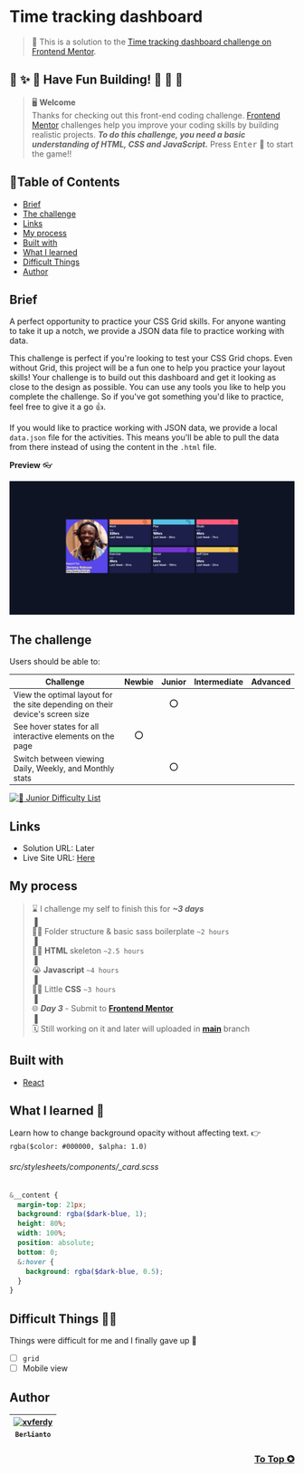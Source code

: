 # Time tracking dashboard

> 🔖 This is a solution to the [Time tracking dashboard challenge on Frontend Mentor](https://www.frontendmentor.io/challenges/time-tracking-dashboard-UIQ7167Jw).

## 🌈 ✨ 🎉 Have Fun Building! 🚀 🎊 🎈
> 🖥️ **Welcome** <br>
> Thanks for checking out this front-end coding challenge.
[Frontend Mentor](https://www.frontendmentor.io) challenges help you improve your coding skills by building realistic projects.
***To do this challenge, you need a basic understanding of HTML, CSS and JavaScript.*** Press <kbd>Enter</kbd> 🚀 to start the game!!

## 📍Table of Contents
- [Brief](#brief)
- [The challenge](#the-challenge)
- [Links](#links)
- [My process](#my-process)
- [Built with](#built-with)
- [What I learned](#what-i-learned-)
- [Difficult Things](#difficult-things-)
- [Author](#author)

## Brief
A perfect opportunity to practice your CSS Grid skills. For anyone wanting to take it up a notch, we provide a JSON data file to practice working with data.

This challenge is perfect if you're looking to test your CSS Grid chops. Even without Grid, this project will be a fun one to help you practice your layout skills!
Your challenge is to build out this dashboard and get it looking as close to the design as possible.
You can use any tools you like to help you complete the challenge. So if you've got something you'd like to practice, feel free to give it a go 👍.

If you would like to practice working with JSON data, we provide a local `data.json` file for the activities. This means you'll be able to pull the data from there instead of using the content in the `.html` file.

**Preview** :eyeglasses:

![Design preview for the Loopstudios landing page coding challenge](./src/assets/overview.png)

## The challenge 
Users should be able to:
  
| Challenge | Newbie | Junior | Intermediate | Advanced |
| --- | :---: | :---: | :---: | :---: |
| View the optimal layout for the site depending on their device's screen size |  | ⭕ |  |  |
| See hover states for all interactive elements on the page | ⭕ |  |  |  |
| Switch between viewing Daily, Weekly, and Monthly stats |  | ⭕ |  |  |

[![🐬 Junior Difficulty List](https://img.shields.io/badge/Difficulty-Junior-3F54A3?style=for-the-badge&logo=frontendmentor "Junior Difficulty")](https://www.frontendmentor.io/challenges?difficulties=2)

## Links
- Solution URL: Later
- Live Site URL: [Here](https://fem-time-tracking-dashboard.netlify.app/ "Live")

## My process
> ⌛ I challenge my self to finish this for ***~3 days*** <br>
> ▐ <br>
> 🧑‍💻 Folder structure & basic sass boilerplate `~2 hours` <br>
> ▐ <br>
> 🧑‍💻 **HTML** skeleton `~2.5 hours` <br>
> ▐ <br>
> 😭 **Javascript** `~4 hours`<br>
> ▐ <br>
> 🧑‍💻 Little **CSS** `~3 hours`<br>
> ▐ <br>
> 🌐 ***Day 3*** - Submit to [**Frontend Mentor**](https://www.frontendmentor.io/home)  <br>
> ▐ <br>
> 🗓️ Still working on it and later will uploaded in [**main**](https://github.com/xvferdy/fem-time-tracking-dashboard) branch

## Built with
- [React](https://reactjs.org/ "React js")

## What I learned 🥳
Learn how to change background opacity without affecting text. 👉 `rgba($color: #000000, $alpha: 1.0)`

###### src/stylesheets/components/\_card.scss
```scss
&__content {
  margin-top: 21px;
  background: rgba($dark-blue, 1);
  height: 80%;
  width: 100%;
  position: absolute;
  bottom: 0;
  &:hover {
    background: rgba($dark-blue, 0.5);
  }
}
```

## Difficult Things 😵‍💫
Things were difficult for me and I finally gave up 🤙
- [ ] `grid`
- [ ] Mobile view

## Author
| [<img src="https://avatars.githubusercontent.com/u/47988956?v=4" alt="xvferdy" width="100px"/><br><sub><samp>Berlianto</samp></sub>](https://github.com/xvferdy)  |
|:---:|

<h3 align="right">
      <a href="#time-tracking-dashboard">To Top ✪</a>
</h3>
